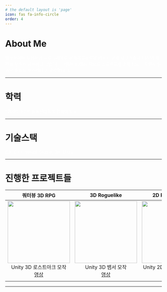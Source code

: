 ```yaml
---
# the default layout is 'page'
icon: fas fa-info-circle
order: 4
---
```


# About Me
<span style = "color:white"> 
열정적이며 도전적인 프로그래머로 문제해결능력을 키우기 위해 알고리즘과 디자인 패턴을 
</span>

<span style = "color:white"> 
꾸준히 공부하고 있습니다. 커뮤니티에서 팀으로 프로젝트를 2개 정도 거치면서 
</span>

<span style = "color:white"> 
팀과의 소통도 준수하다고 생각합니다.
</span>


---------------------------------------
# 학력
<span style = "color:white">
! 2025. 02 방송통신대학교 입학예정 ~
</span>

---------------------------------------
# 기술스택
<span style = "color:white"> 
C#, C++, Visual Studio, Git, Unity
</span>

---------------------------------------
# 진행한 프로젝트들
<table>
  <thead>
    <tr>
      <th style="text-align: center;">쿼터뷰 3D RPG</th>
      <th style="text-align: center;">3D Roguelike</th>
      <th style="text-align: center;">2D RhythmGame</th>
    </tr>
  </thead>
  <tbody>
    <tr>
        <td style="text-align: center;">
          <img src="https://img.youtube.com/vi/jJ99QTiroZ8/hqdefault.jpg" style="width: 200px; height: auto;">
          <br>Unity 3D 로스트아크 모작<br>
          <a href="https://www.youtube.com/watch?v=jJ99QTiroZ8">         
            영상
          </a>
         </td>      
        <td style="text-align: center;">
        <img src="https://img.youtube.com/vi/jJ99QTiroZ8/hqdefault.jpg" style="width: 200px; height: auto;">
        <br>Unity 3D 뱀서 모작<br>
        <a href="https://www.youtube.com/watch?v=jJ99QTiroZ8">         
            영상
          </a>
        </td>
        <td style="text-align: center;">
        <img src="https://img.youtube.com/vi/jJ99QTiroZ8/hqdefault.jpg" style="width: 200px; height: auto;">
        <br>Unity 2D를 이용한 리듬게임<br>
        <a href="https://www.youtube.com/watch?v=jJ99QTiroZ8">         
            영상
          </a>
        </td>
    </tr>
    <tr>
      <td style="text-align: center;">
      </td>
      <td style="text-align: center;"></td>
      <td style="text-align: center;"></td>
    </tr>
  </tbody>
</table>

---------------------------------------


